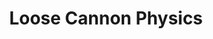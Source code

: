---
title: Loose Cannon Physics
developer: Piron Games
image: LooseCannonPhysics.jpg
link: http://www.pirongames.com/loose-cannon-physics/
html5: http://www.pirongames.com/loose-cannon-physics/
---